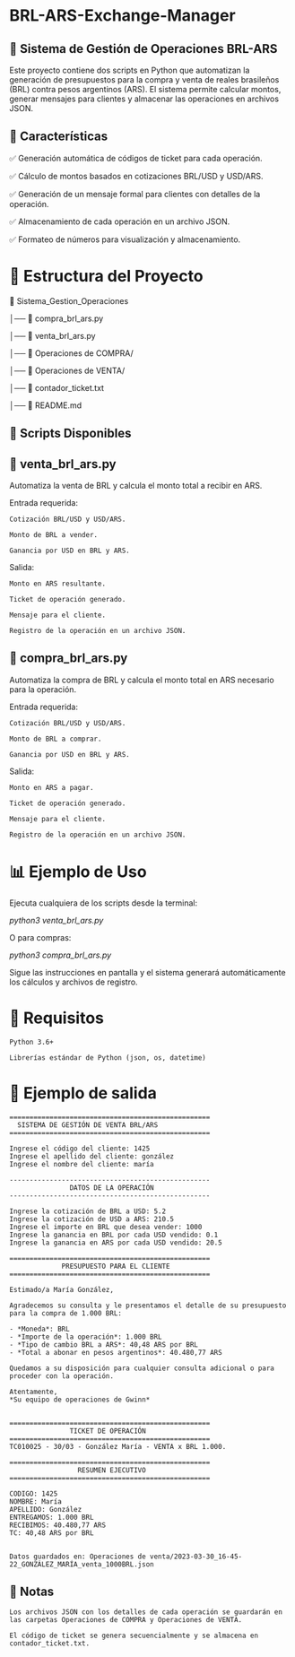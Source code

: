 # BRL-ARS-Exchange-Manager

## 📌 Sistema de Gestión de Operaciones BRL-ARS

Este proyecto contiene dos scripts en Python que automatizan la generación de presupuestos para la compra y venta de reales brasileños (BRL) contra pesos argentinos (ARS). El sistema permite calcular montos, generar mensajes para clientes y almacenar las operaciones en archivos JSON.

## 🚀 Características

✅ Generación automática de códigos de ticket para cada operación.

✅ Cálculo de montos basados en cotizaciones BRL/USD y USD/ARS.

✅ Generación de un mensaje formal para clientes con detalles de la operación.

✅ Almacenamiento de cada operación en un archivo JSON.

✅ Formateo de números para visualización y almacenamiento.

# 📁 Estructura del Proyecto

📂 Sistema_Gestion_Operaciones

│── 📜 compra_brl_ars.py

│── 📜 venta_brl_ars.py

│── 📂 Operaciones de COMPRA/

│── 📂 Operaciones de VENTA/

│── 📜 contador_ticket.txt

│── 📜 README.md

## 📌 Scripts Disponibles

## 🔹 venta_brl_ars.py

Automatiza la venta de BRL y calcula el monto total a recibir en ARS.

Entrada requerida:

    Cotización BRL/USD y USD/ARS.

    Monto de BRL a vender.

    Ganancia por USD en BRL y ARS.

Salida:

    Monto en ARS resultante.

    Ticket de operación generado.

    Mensaje para el cliente.

    Registro de la operación en un archivo JSON.

## 🔹 compra_brl_ars.py

Automatiza la compra de BRL y calcula el monto total en ARS necesario para la operación.

Entrada requerida:

    Cotización BRL/USD y USD/ARS.

    Monto de BRL a comprar.

    Ganancia por USD en BRL y ARS.

Salida:

    Monto en ARS a pagar.

    Ticket de operación generado.

    Mensaje para el cliente.

    Registro de la operación en un archivo JSON.

# 📊 Ejemplo de Uso

Ejecuta cualquiera de los scripts desde la terminal:

_python3 venta_brl_ars.py_

O para compras:

_python3 compra_brl_ars.py_

Sigue las instrucciones en pantalla y el sistema generará automáticamente los cálculos y archivos de registro.


# 🔧 Requisitos

    Python 3.6+

    Librerías estándar de Python (json, os, datetime)

    
# 🚀 Ejemplo de salida    

    ==================================================
      SISTEMA DE GESTIÓN DE VENTA BRL/ARS      
    ==================================================
    
    Ingrese el código del cliente: 1425
    Ingrese el apellido del cliente: gonzález
    Ingrese el nombre del cliente: maría
    
    --------------------------------------------------
                   DATOS DE LA OPERACIÓN              
    --------------------------------------------------
    
    Ingrese la cotización de BRL a USD: 5.2
    Ingrese la cotización de USD a ARS: 210.5
    Ingrese el importe en BRL que desea vender: 1000
    Ingrese la ganancia en BRL por cada USD vendido: 0.1
    Ingrese la ganancia en ARS por cada USD vendido: 20.5
    
    ==================================================
                 PRESUPUESTO PARA EL CLIENTE          
    ==================================================
    
    Estimado/a María González,
    
    Agradecemos su consulta y le presentamos el detalle de su presupuesto para la compra de 1.000 BRL:
    
    - *Moneda*: BRL
    - *Importe de la operación*: 1.000 BRL
    - *Tipo de cambio BRL a ARS*: 40,48 ARS por BRL
    - *Total a abonar en pesos argentinos*: 40.480,77 ARS
    
    Quedamos a su disposición para cualquier consulta adicional o para proceder con la operación.
    
    Atentamente,
    *Su equipo de operaciones de Gwinn*
    
    
    ==================================================
                   TICKET DE OPERACIÓN               
    ==================================================
    TC010025 - 30/03 - González María - VENTA x BRL 1.000.
    
    ==================================================
                     RESUMEN EJECUTIVO               
    ==================================================
    
    CODIGO: 1425
    NOMBRE: María
    APELLIDO: González
    ENTREGAMOS: 1.000 BRL
    RECIBIMOS: 40.480,77 ARS
    TC: 40,48 ARS por BRL
    
    
    Datos guardados en: Operaciones de venta/2023-03-30_16-45-22_GONZÁLEZ_MARÍA_venta_1000BRL.json


## 📜 Notas

    Los archivos JSON con los detalles de cada operación se guardarán en las carpetas Operaciones de COMPRA y Operaciones de VENTA.

    El código de ticket se genera secuencialmente y se almacena en contador_ticket.txt.
